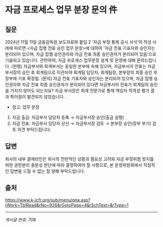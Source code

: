 # 자금 프로세스 업무 분장 문의 件

## 질문
2024년 11월 11일 금융감독원 보도자료와 붙임 2 '자금 부정 통제 공시 서식'의 작성 사례에 따르면
<자급 집행 전표 승인 업무 분장>에 대하여
'자금 전표 기표자와 승인자는 분리되어 있으며, 자금 집행 승인권자와 자금 전표 최종 승인권자가 분리되어 있음'으로 기술되고 있습니다.
관련하여, 자금 프로세스 업무분장 설계 및 운영에 대해 문의드립니다.
(현행)
자금부서와 회계부서는 동일한 본부에 속해 있으며, 자금부서의 전표는 자금부서장의 승인 후 회계팀으로 이관되어 회계팀 담당자, 회계팀장, 본부장의 최종 승인 후 장부에 기표 확정됨.
(문의)
자금 전표 기표자와 승인자는 분리되어 있으며, 자금 집행 승인권자와 자금 전표 최종 승인권자가 분리되어 있다면 자금부서의 전표가 회계팀의 승인을 거치지 않아도 되는지요? 자금 부서장은 회계 전문가로 통제 책임자 적격성 평가 결과 특이점이 발견되지 않았습니다.
* 참고. 업무 분장
1) 자금 출금: 자금부서 담당자 등록 → 자금부서장 승인(출금 실행)
2) 자금 전표: 자금부서 담당자 상신 → 자금부서장 검토 → 본부장 승인(장부 부기)
검토 의견 부탁드립니다.

## 답변
회사의 내부 결재라인은 회사의 전반적인 상황과 필요성 고려와 자금 부정위험 방지를 위한 권한분리 충분성 판단에 따라 결정하여야 할 사항으로, 본 운영위원회에서 직접적인 답변을 드릴 수 없는 점 양해 부탁드립니다.

## 출처
https://www.k-icfr.org/sub/menu/qna.asp?rWork=TblRead&rNo=926&rGotoPage=4&rSchText=&rType=1

---
*게시글 번호: 708*
